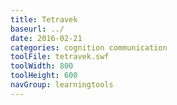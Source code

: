 ```yaml
---
title: Tetravek
baseurl: ../
date: 2016-02-21
categories: cognition communication
toolFile: tetravek.swf
toolWidth: 800
toolHeight: 600
navGroup: learningtools
---
```

